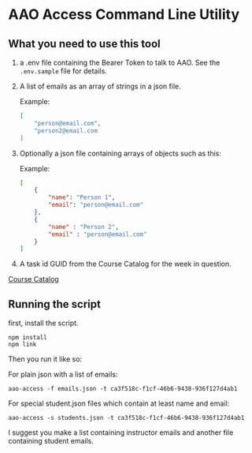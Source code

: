 # AAO Access Command Line Utility

## What you need to use this tool

1. a .env file containing the Bearer Token to talk to AAO. See the `.env.sample` file for details.
2. A list of emails as an array of strings in a json file.

    Example:

    ```json
    [
        "person@email.com",
        "person2@email.com
    ]
    ```
3. Optionally a json file containing arrays of objects such as this:

    Example:

    ```json
    [
        {
            "name": "Person 1",
            "email": "person@email.com"
        },
        {
            "name" : "Person 2",
            "email" : "person@email.com"
        }
    ]
    ```

4. A task id GUID from the Course Catalog for the week in question.

[Course Catalog](https://docs.google.com/spreadsheets/d/1wbQXuBVrOibPaBVt9mGuNOwhHN0PzN25n83b0hSk_To/edit#gid=0)

## Running the script

first, install the script.

```shell
npm install
npm link
```

Then you run it like so:

For plain json with a list of emails:

```shell
aao-access -f emails.json -t ca3f518c-f1cf-46b6-9438-936f127d4ab1
```

For special student.json files which contain at least name and email:

```shell
aao-access -s students.json -t ca3f518c-f1cf-46b6-9438-936f127d4ab1
```

I suggest you make a list containing instructor emails and another file containing student emails.
